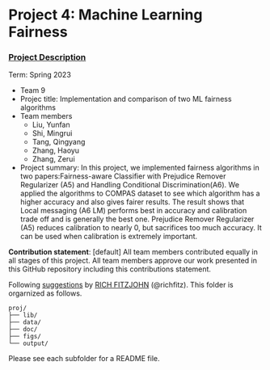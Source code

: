 # Project 4: Machine Learning Fairness

### [Project Description](doc/project4_desc.md)

Term: Spring 2023

+ Team 9
+ Projec title: Implementation and comparison of two ML fairness algorithms
+ Team members
	+ Liu, Yunfan 
	+ Shi, Mingrui 
	+ Tang, Qingyang 
	+ Zhang, Haoyu 
	+ Zhang, Zerui 
+ Project summary: In this project, we implemented fairness algorithms in two papers:Fairness-aware Classifier with Prejudice Remover Regularizer (A5) and Handling Conditional Discrimination(A6). We applied the algorithms to COMPAS dataset to see which algorithm has a higher accuracy and also gives fairer results. The result shows that Local messaging (A6 LM) performs best in accuracy and calibration trade off and is generally the best one. Prejudice Remover Regularizer (A5) reduces calibration to nearly 0, but sacrifices too much accuracy. It can be used when calibration is extremely important.




	

**Contribution statement**: [default] All team members contributed equally in all stages of this project. All team members approve our work presented in this GitHub repository including this contributions statement. 

Following [suggestions](http://nicercode.github.io/blog/2013-04-05-projects/) by [RICH FITZJOHN](http://nicercode.github.io/about/#Team) (@richfitz). This folder is orgarnized as follows.

```
proj/
├── lib/
├── data/
├── doc/
├── figs/
└── output/
```

Please see each subfolder for a README file.
